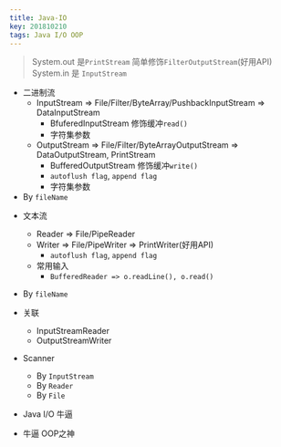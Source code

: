 ```yaml
---
title: Java-IO
key: 201810210
tags: Java I/O OOP
---
```


> System.out 是`PrintStream` 简单修饰`FilterOutputStream`(好用API)
> System.in 是 `InputStream`
> 


- 二进制流
   - InputStream => File/Filter/ByteArray/PushbackInputStream => DataInputStream
      - BfuferedInputStream 修饰缓冲`read()`
      - 字符集参数
   - OutputStream => File/Filter/ByteArrayOutputStream => DataOutputStream, PrintStream
      - BufferedOutputStream 修饰缓冲`write()`
      - `autoflush flag`, `append flag`
      - 字符集参数
- By `fileName`

<!--more-->

- 文本流
   - Reader => File/PipeReader
   - Writer => File/PipeWriter => PrintWriter(好用API)
      - `autoflush flag`, `append flag`
   - 常用输入
      - `BufferedReader => o.readLine(), o.read()`
- By `fileName`


- 关联
   - InputStreamReader
   - OutputStreamWriter

- Scanner
   - By `InputStream`
   - By `Reader`
   - By `File`

- Java I/O 牛逼
- 牛逼 OOP之神